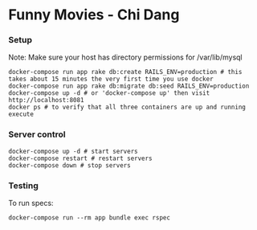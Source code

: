 # Funny Movies - Chi Dang

### Setup
  Note: Make sure your host has directory permissions for /var/lib/mysql

    docker-compose run app rake db:create RAILS_ENV=production # this takes about 15 minutes the very first time you use docker
    docker-compose run app rake db:migrate db:seed RAILS_ENV=production
    docker-compose up -d # or 'docker-compose up' then visit http://localhost:8081
    docker ps # to verify that all three containers are up and running execute 

### Server control

    docker-compose up -d # start servers
    docker-compose restart # restart servers
    docker-compose down # stop servers

### Testing

To run specs:

    docker-compose run --rm app bundle exec rspec